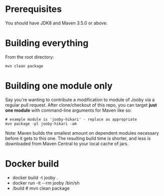 # Prerequisites

You should have JDK8 and Maven 3.5.0 or above.

# Building everything

From the root directory:

```
mvn clean package
```

# Building one module only

Say you're wanting to contribute a modification to module of Jooby via a regular pull request. 
After clone/checkout of this repo, you can target **just one module** with command-line arguments 
for Maven like so:

```
# example module is 'jooby-hikari' - replace as appropriate
mvn package -pl jooby-hikari -am
```

Note: Maven builds the smallest amount on dependent modules necessary before it gets to this one. The resulting 
build time is shorter, and less is downloaded from Maven Central to your local cache of jars.

# Docker build

- docker build -t jooby .
- docker run -it --rm jooby /bin/sh
- /build # mvn clean package
